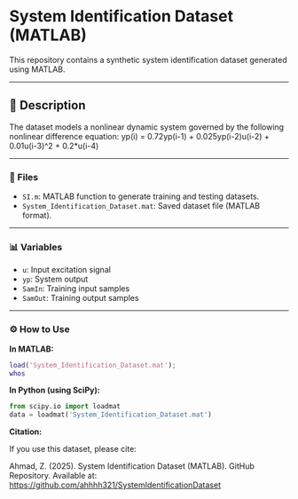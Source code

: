 # System Identification Dataset (MATLAB)

This repository contains a synthetic system identification dataset generated using MATLAB.

---

## 📘 Description
The dataset models a nonlinear dynamic system governed by the following nonlinear difference equation:
yp(i) = 0.72yp(i-1) + 0.025yp(i-2)u(i-2) + 0.01u(i-3)^2 + 0.2*u(i-4)

---

### 📂 Files
- `SI.m`: MATLAB function to generate training and testing datasets.  
- `System_Identification_Dataset.mat`: Saved dataset file (MATLAB format).  

---

### 📊 Variables
- `u`: Input excitation signal  
- `yp`: System output  
- `SamIn`: Training input samples  
- `SamOut`: Training output samples  

---

### ⚙️ How to Use

**In MATLAB:**
```matlab
load('System_Identification_Dataset.mat');
whos
```
**In Python (using SciPy):**
```python
from scipy.io import loadmat
data = loadmat('System_Identification_Dataset.mat')
```
 **Citation:**

If you use this dataset, please cite:

Ahmad, Z. (2025). System Identification Dataset (MATLAB). GitHub Repository.
Available at: https://github.com/ahhhh321/SystemIdentificationDataset
